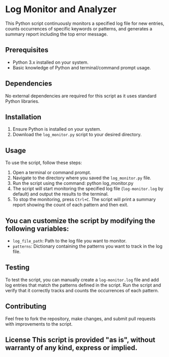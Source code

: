 # Log Monitor and Analyzer

This Python script continuously monitors a specified log file for new entries, counts occurrences of specific keywords or patterns, and generates a summary report including the top error message.

## Prerequisites

- Python 3.x installed on your system.
- Basic knowledge of Python and terminal/command prompt usage.

## Dependencies

No external dependencies are required for this script as it uses standard Python libraries.

## Installation

1. Ensure Python is installed on your system.
2. Download the `log_monitor.py` script to your desired directory.

## Usage

To use the script, follow these steps:

1. Open a terminal or command prompt.
2. Navigate to the directory where you saved the `log_monitor.py` file.
3. Run the script using the command: python log_monitor.py
4. The script will start monitoring the specified log file (`log-monitor.log` by default) and output the results to the terminal.
5. To stop the monitoring, press `Ctrl+C`. The script will print a summary report showing the count of each pattern and then exit.

## You can customize the script by modifying the following variables:

- `log_file_path`: Path to the log file you want to monitor.
- `patterns`: Dictionary containing the patterns you want to track in the log file.

## Testing

To test the script, you can manually create a `log-monitor.log` file and add log entries that match the patterns defined in the script. Run the script and verify that it correctly tracks and counts the occurrences of each pattern.

## Contributing

Feel free to fork the repository, make changes, and submit pull requests with improvements to the script.

## License This script is provided "as is", without warranty of any kind, express or implied.


